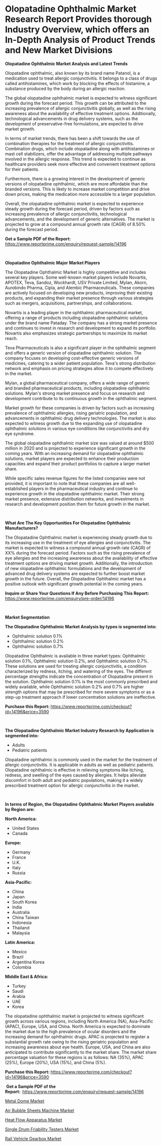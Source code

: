 <p><h1>Olopatadine Ophthalmic Market Research Report Provides thorough Industry Overview, which offers an In-Depth Analysis of Product Trends and New Market Divisions</h1></p><p><strong>Olopatadine Ophthalmic Market Analysis and Latest Trends</strong></p>
<p><p>Olopatadine ophthalmic, also known by its brand name Patanol, is a medication used to treat allergic conjunctivitis. It belongs to a class of drugs called antihistamines, which work by blocking the effects of histamine, a substance produced by the body during an allergic reaction.</p><p>The global olopatadine ophthalmic market is expected to witness significant growth during the forecast period. This growth can be attributed to the increasing prevalence of allergic conjunctivitis globally, as well as the rising awareness about the availability of effective treatment options. Additionally, technological advancements in drug delivery systems, such as the development of preservative-free formulations, are expected to drive market growth.</p><p>In terms of market trends, there has been a shift towards the use of combination therapies for the treatment of allergic conjunctivitis. Combination drugs, which include olopatadine along with antihistamines or mast cell stabilizers, offer the advantage of addressing multiple pathways involved in the allergic response. This trend is expected to continue as healthcare providers seek more effective and convenient treatment options for their patients.</p><p>Furthermore, there is a growing interest in the development of generic versions of olopatadine ophthalmic, which are more affordable than the branded versions. This is likely to increase market competition and drive down prices, making the medication more accessible to a larger population.</p><p>Overall, the olopatadine ophthalmic market is expected to experience steady growth during the forecast period, driven by factors such as increasing prevalence of allergic conjunctivitis, technological advancements, and the development of generic alternatives. The market is projected to grow at a compound annual growth rate (CAGR) of 8.50% during the forecast period.</p></p>
<p><strong>Get a Sample PDF of the Report:&nbsp;</strong> <a href="https://www.reportprime.com/enquiry/request-sample/14196">https://www.reportprime.com/enquiry/request-sample/14196</a></p>
<p>&nbsp;</p>
<p><strong>Olopatadine Ophthalmic Major Market Players</strong></p>
<p><p>The Olopatadine Ophthalmic Market is highly competitive and includes several key players. Some well-known market players include Novartis, APOTEX, Teva, Sandoz, Wockhardt, USV Private Limited, Mylan, Akorn, Aurobindo Pharma, Cipla, and Alembic Pharmaceuticals. These companies are actively focused on developing new products, improving their existing products, and expanding their market presence through various strategies such as mergers, acquisitions, partnerships, and collaborations.</p><p>Novartis is a leading player in the ophthalmic pharmaceutical market, offering a range of products including olopatadine ophthalmic solutions under the brand name Pataday. The company has a strong market presence and continues to invest in research and development to expand its portfolio. Novartis also emphasizes strategic partnerships to maximize its market reach.</p><p>Teva Pharmaceuticals is also a significant player in the ophthalmic segment and offers a generic version of olopatadine ophthalmic solution. The company focuses on developing cost-effective generic versions of medicines, catering to a wider patient population. Teva's strong distribution network and emphasis on pricing strategies allow it to compete effectively in the market.</p><p>Mylan, a global pharmaceutical company, offers a wide range of generic and branded pharmaceutical products, including olopatadine ophthalmic solutions. Mylan's strong market presence and focus on research and development contribute to its continuous growth in the ophthalmic segment.</p><p>Market growth for these companies is driven by factors such as increasing prevalence of ophthalmic allergies, rising geriatric population, and advancements in ophthalmic drug delivery technologies. The market is also expected to witness growth due to the expanding use of olopatadine ophthalmic solutions in various eye conditions like conjunctivitis and dry eye syndrome.</p><p>The global olopatadine ophthalmic market size was valued at around $500 million in 2020 and is projected to experience significant growth in the coming years. With an increasing demand for olopatadine ophthalmic solutions, market players are expected to enhance their production capacities and expand their product portfolios to capture a larger market share.</p><p>While specific sales revenue figures for the listed companies were not provided, it is important to note that these companies are all well-established players in the pharmaceutical industry and continue to experience growth in the olopatadine ophthalmic market. Their strong market presence, extensive distribution networks, and investments in research and development position them for future growth in the market.</p></p>
<p>&nbsp;</p>
<p><strong>What Are The Key Opportunities For Olopatadine Ophthalmic Manufacturers?</strong></p>
<p><p>The Olopatadine Ophthalmic market is experiencing steady growth due to its increasing use in the treatment of eye allergies and conjunctivitis. The market is expected to witness a compound annual growth rate (CAGR) of XX% during the forecast period. Factors such as the rising prevalence of eye allergies and the increasing awareness about the availability of effective treatment options are driving market growth. Additionally, the introduction of new olopatadine ophthalmic formulations and the development of advanced drug delivery systems are expected to further boost market growth in the future. Overall, the Olopatadine Ophthalmic market has a positive outlook with significant growth potential in the coming years.</p></p>
<p><strong>Inquire or Share Your Questions If Any Before Purchasing This Report:</strong> <a href="https://www.reportprime.com/enquiry/pre-order/14196">https://www.reportprime.com/enquiry/pre-order/14196</a></p>
<p>&nbsp;</p>
<p><strong>Market Segmentation</strong></p>
<p><strong>The Olopatadine Ophthalmic Market Analysis by types is segmented into:</strong></p>
<p><ul><li>Ophthalmic solution 0.1%</li><li>Ophthalmic solution 0.2%</li><li>Ophthalmic solution 0.7%</li></ul></p>
<p><p>Olopatadine Ophthalmic is available in three market types: Ophthalmic solution 0.1%, Ophthalmic solution 0.2%, and Ophthalmic solution 0.7%. These solutions are used for treating allergic conjunctivitis, a condition characterized by redness, itching, and watering of the eyes. The different percentage strengths indicate the concentration of Olopatadine present in the solution. Ophthalmic solution 0.1% is the most commonly prescribed and widely available, while Ophthalmic solution 0.2% and 0.7% are higher strength options that may be prescribed for more severe symptoms or as a step-up treatment approach if lower concentration solutions are ineffective.</p></p>
<p><strong>Purchase this Report:&nbsp;</strong><a href="https://www.reportprime.com/checkout?id=14196&price=3590">https://www.reportprime.com/checkout?id=14196&price=3590</a></p>
<p>&nbsp;</p>
<p><strong>The Olopatadine Ophthalmic Market Industry Research by Application is segmented into:</strong></p>
<p><ul><li>Adults</li><li>Pediatric patients</li></ul></p>
<p><p>Olopatadine ophthalmic is commonly used in the market for the treatment of allergic conjunctivitis. It is applicable in adults as well as pediatric patients. Olopatadine ophthalmic is effective in relieving symptoms like itching, redness, and swelling of the eyes caused by allergies. It helps alleviate discomfort in both adult and pediatric populations, making it a widely prescribed treatment option for allergic conjunctivitis in the market.</p></p>
<p>&nbsp;</p>
<p><strong>In terms of Region, the Olopatadine Ophthalmic Market Players available by Region are:</strong></p>
<p>
    <p> <strong> North America: </strong>
        <ul>
            <li>United States</li>
            <li>Canada</li>
        </ul>
        </p> 
    <p> <strong> Europe: </strong>
        <ul>
            <li>Germany</li>
            <li>France</li>
            <li>U.K.</li>
            <li>Italy</li>
            <li>Russia</li>
        </ul>
        </p> 
    <p> <strong> Asia-Pacific: </strong>
        <ul>
            <li>China</li>
            <li>Japan</li>
            <li>South Korea</li>
            <li>India</li>
            <li>Australia</li>
            <li>China Taiwan</li>
            <li>Indonesia</li>
            <li>Thailand</li>
            <li>Malaysia</li>
        </ul>
        </p> 
    <p> <strong> Latin America: </strong>
        <ul>
            <li>Mexico</li>
            <li>Brazil</li>
            <li>Argentina Korea</li>
            <li>Colombia</li>
        </ul>
        </p> 
    <p> <strong> Middle East & Africa: </strong>
        <ul>
            <li>Turkey</li>
            <li>Saudi</li>
            <li>Arabia</li>
            <li>UAE</li>
            <li>Korea</li>
        </ul>
    </p>
    </p>
<p><p>The olopatadine ophthalmic market is projected to witness significant growth across various regions, including North America (NA), Asia-Pacific (APAC), Europe, USA, and China. North America is expected to dominate the market due to the high prevalence of ocular disorders and the increasing demand for ophthalmic drugs. APAC is projected to register a substantial growth rate owing to the rising geriatric population and increasing awareness about eye health. Europe, USA, and China are also anticipated to contribute significantly to the market share. The market share percentage valuation for these regions is as follows: NA (35%), APAC (25%), Europe (20%), USA (15%), and China (5%).</p></p>
<p><strong>Purchase this Report: </strong><a href="https://www.reportprime.com/checkout?id=14196&price=3590">https://www.reportprime.com/checkout?id=14196&price=3590</a></p>
<p>&nbsp;<strong>Get a Sample PDF of the Report:&nbsp;&nbsp;</strong><a href="https://www.reportprime.com/enquiry/request-sample/14196">https://www.reportprime.com/enquiry/request-sample/14196</a></p>
<p><strong></strong></p>
<p><p><a href="https://www.linkedin.com/pulse/metal-dome-market-research-report-unlocks-analysis-financial-5o0xe?trackingId=dOjGXN48SRuL%2B0jFRA%2BQ8Q%3D%3D">Metal Dome Market</a></p><p><a href="https://www.linkedin.com/pulse/air-bubble-sheets-machine-market-centers-aspects-growth-uihye?trackingId=FGU848R5QbyXGRJYDAHeAg%3D%3D">Air Bubble Sheets Machine Market</a></p><p><a href="https://medium.com/@mildredlawson1937/decoding-heat-flow-apparatus-market-metrics-market-share-trends-and-growth-patterns-9199b37ca880">Heat Flow Apparatus Market</a></p><p><a href="https://medium.com/p/5d830821151c/edit">Single Drum Friability Testers Market</a></p><p><a href="https://www.linkedin.com/pulse/rail-vehicle-gearbox-market-size-growing-forecasted-period-bv5ve?trackingId=kQLWm2UGRIaz%2BSBbKk2vJw%3D%3D">Rail Vehicle Gearbox Market</a></p></p>
